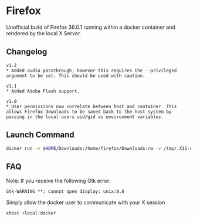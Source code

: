 Firefox
=======

Unofficial build of Firefox 36.0.1 running within a docker container and rendered by the local X Server.

Changelog
---------
```
v1.2
* Added audio passthrough, however this requires the --privileged argument to be set. This should be used with caution.

v1.1
* Added Adobe Flash support.

v1.0
* User permissions now correlate between host and container. This allows Firefox downloads to be saved back to the host system by passing in the local users uid/gid as environment variables.
```

Launch Command
---------------
```bash
docker run -v $HOME/Downloads:/home/firefox/Downloads:rw -v /tmp/.X11-unix:/tmp/.X11-unix -v /dev/snd:/dev/snd --privileged -e uid=$(id -u) -e gid=$(id -g) -e DISPLAY=unix$DISPLAY --name firefox -i -t chrisdaish/firefox
```

FAQ
---
Note: If you receive the following Gtk error:
```
Gtk-WARNING **: cannot open display: unix:0.0
```
Simply allow the docker user to communicate with your X session
```
xhost +local:docker
```
